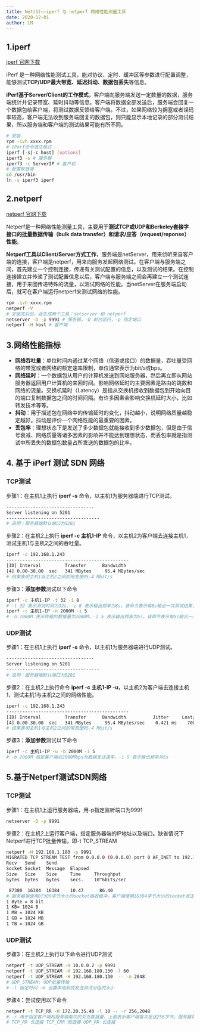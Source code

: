 ```yaml
---
title: Net(1)——iperf 与 netperf 网络性能测量工具
date: 2020-12-01
author: LM
---
```


## 1.iperf 

[ iperf 官网下载 ](https://iperf.fr/)

iPerf 是一种网络性能测试工具，能对协议、定时、缓冲区等参数进行配置调整，能够测试**TCP/UDP最大带宽、延迟抖动、数据包丢失**等信息。

**iPerf基于Server/Client的工作模式**，客户端向服务端发送一定数量的数据，服务端统计并记录带宽、延时抖动等信息。客户端将数据全部发送后，服务端会回复一个数据包给客户端，将测试数据反馈给客户端。不过，如果网络较为拥塞或者误码率较高，客户端无法收到服务端回复的数据包，则只能显示本地记录的部分测试结果，所以服务端和客户端的测试结果可能有所不同。

```bash
# 安装
rpm -ivh xxxx.rpm
# iPerf命令语法格式
iperf [-s|-c host] [options]
iperf3 -s # 服务器
iperf3 -c ServerIP # 客户机
# 配置软链接
cd /usr/bin
ln -s iperf3 iperf
```

## 2.netperf 

[ netperf 官网下载  ](https://hewlettpackard.github.io/netperf/)

Netperf是一种网络性能测量工具，主要用于**测试TCP或UDP和Berkeley套接字接口的批量数据传输（bulk data transfer）和请求/应答（request/reponse）性能**。

**Netperf工具以Client/Server方式工作**，服务端是netServer，用来侦听来自客户端的连接，客户端是netperf，用来向服务发起网络测试。在客户端与服务端之间，首先建立一个控制连接，传递有关测试配置的信息，以及测试的结果。在控制连接建立并传递了测试配置信息以后，客户端与服务端之间会再建立一个测试连接，用于来回传递特殊的流量，以测试网络的性能。当netServer在服务端启动后，就可在客户端运行netperf来测试网络的性能。

```bash
rpm -ivh xxxx.rpm
netperf -V
# 安装完以后，会生成两个工具：netserver 和 netperf
netserver -D -p 9991 # 服务器，-D 前台运行，-p 指定端口
netperf -H host # 客户端
```

## 3.网络性能指标

- **网络吞吐量**：单位时间内通过某个网络（信道或接口）的数据量，吞吐量受网络的带宽或者网络的额定速率限制，单位通常表示为bit/s或bps。
- **网络延时**：一个数据包从用户的计算机发送到网站服务器，然后再立即从网站服务器返回用户计算机的来回时间。影响网络延时的主要因素是路由的跳数和网络的流量。交换机延时（Latency）是指从交换机接收到数据包到开始向目的端口复制数据包之间的时间间隔。有许多因素会影响交换机延时大小，比如转发技术等等。
- **抖动**：用于描述包在网络中的传输延时的变化，抖动越小，说明网络质量越稳定越好。抖动是评价一个网络性能的最重要的因素。
- **丢包率**：理想状态下是发送了多少数据包就能接收到多少数据包，但是由于信号衰减、网络质量等诸多因素的影响并不能达到理想状态，而丢包率就是指测试中所丢失的数据包数量占所发送的数据包的比率。

## 4. 基于 iPerf 测试 SDN 网络

### TCP测试

步骤1：在主机1上执行 **iperf -s** 命令，以主机1为服务器端进行TCP测试。

```bash
---------------------------------
Server listening on 5201
-----------------------------------
# 说明：服务器端默认端口为5201
```

步骤2：在主机2上执行 **iperf -c 主机1-IP** 命令，以主机2为客户端去连接主机1，测试主机1与主机2之间的吞吐量。

```bash
iperf -c 192.168.1.243
----------------------------------------------
[ID] Interval         Transfer      Bandwidth
[4] 0.00-30.00  sec   341 MBytes     95.4 MBytes/sec
# 结果表明主机1与主机2之间的带宽是95.4 Mbit/s
```

步骤3：**添加参数**测试以下命令

```bash
iperf -c 主机1-IP -t 32 -i 8
# -t 32 表示测试时间为32s，-i 8 表示输出频率为8s。该命令表示每8s输出一次测试结果，直到达到32s为止
iperf -c 主机1-IP -n 2000M -i 5
# -n 2000M 表示传输的数据量为2000M，-i 5 表示输出频率为5s。该命令表示每5s输出一次测试结果，到最接近总时间为止，最后再输出总的测试结果
```

### UDP测试

步骤1：在主机1上执行 **iperf -s** 命令，以主机1为服务器端进行UDP测试。

```bash
---------------------------------
Server listening on 5201
-----------------------------------
# 说明：服务器端默认端口为5201
```

步骤2：在主机2上执行命令 **iperf -c 主机1-IP -u**，以主机2为客户端去连接主机1，测试主机1与主机2之间的网络性能。

```bash
iperf -c 192.168.1.243
----------------------------------------------
[ID] Interval         Transfer      Bandwidth          Jitter     Lost/Total Datagrams
[4] 0.00-30.00  sec   341 MBytes     95.4 MBytes/sec    0.421 ms    70050/77741 (90%)
# 结果表明主机1与主机2之间的带宽是95.4 Mbit/s
```

步骤3：**添加参数**测试以下命令

```bash
iperf -c 主机1-IP -u -b 2000M -i 5
# -b 2000M 指定客户端以2000Mbps为数据发送速率，-i 5 表示输出频率为5s
```

## 5.基于Netperf测试SDN网络

### TCP测试

步骤1：在主机1上运行服务器端，用-p指定监听端口为9991

```bash
netserver -D -p 9991
```

步骤2：在主机2上运行客户端，指定服务器端的IP地址以及端口。缺省情况下Netperf进行TCP批量传输，即-t TCP_STREAM

```bash
netperf -H 192.168.1.180 -p 9991
MIGRATED TCP STREAM TEST from 0.0.0.0 (0.0.0.0) port 0 AF_INET to 192.168.1.180 (0.0.0.0) port 0 AF_INET
Recv   Send    Send                          
Socket Socket  Message  Elapsed              
Size   Size    Size     Time     Throughput  
bytes  bytes   bytes    secs.    10^6bits/sec  

 87380  16384  16384    10.47      86.40   
# 服务器端使用87380字节大小的socket接收缓冲，客户端使用16384字节大小的socket发送缓冲。缺省情况下，Netperf向发送的测试分组大小设置为本地系统所使用的socket发送缓冲大小，即向服务器端发送的测试分组大小也是16384字节，用时10.47s，吞吐量为86.4*10^6 bits/s。
1 Byte = 8 bit 
1 KB= 1024 B 
1 MB = 1024 KB 
1 GB = 1024 MB 
1 TB = 1024 GB
```

### UDP测试

步骤3：在主机2上执行以下命令进行UDP测试

```bash
netperf -t UDP_STREAM -H 10.0.0.2 -p 9991
netperf -t UDP_STREAM -H 192.168.180.130 -l 60
netperf -t UDP_STREAM -H 192.168.180.130  -- -m 2048
# UDP_STREAM: UDP批量传输
# -l 指定时间 -m 设置本地系统发送测试分组的大小
```

步骤4：尝试使用以下命令

```bash
netperf -t TCP_RR -H 172.20.35.40 -l 10 -- -r 256,2048
# -r 用于指定客户端和服务端每次的交互数据量，上面表示客户端每次发送256字节，服务器每次回复2048字节
# TCP_RR 长连接 TCP_CRR 短连接 UDP_RR 长连接 
```

